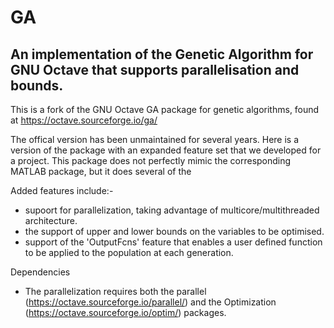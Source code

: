 # GA
An implementation of the Genetic Algorithm for GNU Octave that supports parallelisation and bounds.  
---
This is a fork of the GNU Octave GA package for genetic algorithms, found at https://octave.sourceforge.io/ga/

The offical version has been unmaintained for several years.  Here is a version of the package with an expanded feature set that we developed for a project.  This package does not perfectly mimic the corresponding MATLAB package, but it does several of the   

Added features include:-
- supoort for parallelization, taking advantage of multicore/multithreaded architecture. 
- the support of upper and lower bounds on the variables to be optimised.
- support of the 'OutputFcns' feature that enables a user defined function to be applied to the population at each generation. 

Dependencies
- The parallelization requires both the parallel (https://octave.sourceforge.io/parallel/) and the Optimization (https://octave.sourceforge.io/optim/) packages.  
